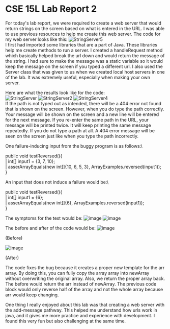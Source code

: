 # CSE 15L Lab Report 2
For today's lab report, we were required to create a web server that would return strings on the screen based on what is entered in the URL. I was able to use previous resources to help me create this web server. The code for my web server looks like this:
![StringServer5](https://user-images.githubusercontent.com/122493451/215411523-0307e03b-8ca3-4f75-91a9-eaba03bf05d2.png)\
I first had imported some libraries that are a part of Java. These libraries help me create methods to run a server. I created a handleRequest method which basically helped break the url down and would return the message of the string. I had sure to make the message was a static variable so it would keep the message on the screen if you typed a different url. I also used the Server class that was given to us when we created local host servers in one of the lab. It was extremely useful, especially when making your own server. 

Here are what the results look like for the code:\
![StringServer](https://user-images.githubusercontent.com/122493451/215415650-aaba67a4-6087-47aa-828d-f3ea6734b590.png)
![StringServer2](https://user-images.githubusercontent.com/122493451/215415668-05ab21f1-2003-4fab-ba40-73c6a6296278.png)
![StringServer4](https://user-images.githubusercontent.com/122493451/215415760-0b5fc190-6ce8-460e-8483-84065af07cb4.png)\
If the path is not typed out as intended, there will be a 404 error not found that is shown on the screen. However, when you do type the path correctly. Your message will be shown on the screen and a new line will be entered for the next message. If you re-enter the same path in the URL, your message will be printed twice. It will keep printing the same message repeatedly. If you do not type a path at all. A 404 error message will be seen on the screen just like when you type the path incorrectly. 

One failure-inducing input from the buggy program is as follows:\

public void testReversed(){\
|     int[] input1 = {3, 7, 10};\
|      asserArrayEquals(new int[]{10, 6, 5, 3}, ArrayExamples.reversed(input1));\
  }
  
 An input that does not induce a failure would be:\
 
public void testReversed(){\
|     int[] input1 = {6};\
|      asserArrayEquals(new int[]{6}, ArrayExamples.reversed(input1));\
  }
  
The symptoms for the test would be:
  ![image](https://user-images.githubusercontent.com/122493451/215667582-0865b5c8-c561-48f9-9774-36388e4c5341.png)
  ![image](https://user-images.githubusercontent.com/122493451/215668653-ee95a706-b5a6-4e70-8816-42602a8c9220.png)
  
The before and after of the code would be:
![image](https://user-images.githubusercontent.com/122493451/215669418-856cc17b-1f21-4ded-a0d2-875b6be6106b.png)

(Before)

![image](https://user-images.githubusercontent.com/122493451/215669683-77a30374-a7a5-42cb-b12d-5dfd67a865cd.png)

(After)

The code fixes the bug because it creates a proper new template for the arr array. By doing this, you can fully copy the array array into newArray without overwriting the original array. Also, we return the proper array back. The before would return the arr instead of newArray. The previous code block would only reverse half of the array and not the whole array because arr would keep changing. 

One thing I really enjoyed about this lab was that creating a web server with the add-message pathway. This helped me understand how urls work in java, and it gives me more practice and experience with development. I found this very fun but also challenging at the same time.



  
